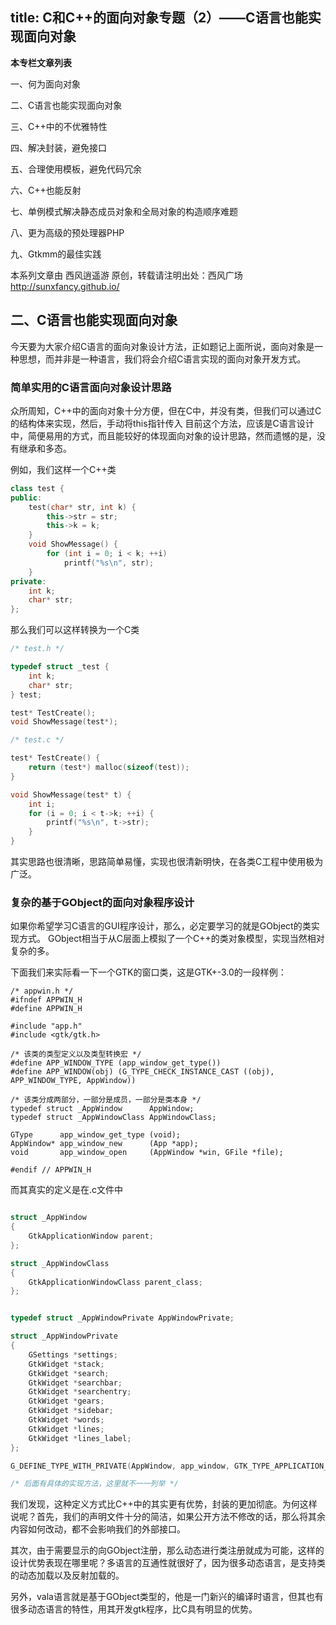 title: C和C++的面向对象专题（2）——C语言也能实现面向对象
---

**本专栏文章列表**

一、何为面向对象

二、C语言也能实现面向对象

三、C++中的不优雅特性

四、解决封装，避免接口

五、合理使用模板，避免代码冗余

六、C++也能反射

七、单例模式解决静态成员对象和全局对象的构造顺序难题

八、更为高级的预处理器PHP

九、Gtkmm的最佳实践

本系列文章由 西风逍遥游 原创，转载请注明出处：西风广场 http://sunxfancy.github.io/



## 二、C语言也能实现面向对象

今天要为大家介绍C语言的面向对象设计方法，正如题记上面所说，面向对象是一种思想，而并非是一种语言，我们将会介绍C语言实现的面向对象开发方式。

### 简单实用的C语言面向对象设计思路

众所周知，C++中的面向对象十分方便，但在C中，并没有类，但我们可以通过C的结构体来实现，然后，手动将this指针传入
目前这个方法，应该是C语言设计中，简便易用的方式，而且能较好的体现面向对象的设计思路，然而遗憾的是，没有继承和多态。

例如，我们这样一个C++类

```cpp
class test {
public:
	test(char* str, int k) {
		this->str = str;
		this->k = k;
	}
	void ShowMessage() {
		for (int i = 0; i < k; ++i)
			printf("%s\n", str);	
	}
private:
	int k;
	char* str;
};
```

那么我们可以这样转换为一个C类

```c
/* test.h */

typedef struct _test {
	int k;
	char* str;
} test;

test* TestCreate();
void ShowMessage(test*);
```

```c
/* test.c */

test* TestCreate() {
	return (test*) malloc(sizeof(test));
}

void ShowMessage(test* t) {
	int i;
	for (i = 0; i < t->k; ++i) {
		printf("%s\n", t->str);
	}
}
```

其实思路也很清晰，思路简单易懂，实现也很清新明快，在各类C工程中使用极为广泛。

### 复杂的基于GObject的面向对象程序设计

如果你希望学习C语言的GUI程序设计，那么，必定要学习的就是GObject的类实现方式。
GObject相当于从C层面上模拟了一个C++的类对象模型，实现当然相对复杂的多。

下面我们来实际看一下一个GTK的窗口类，这是GTK+-3.0的一段样例：

```
/* appwin.h */
#ifndef APPWIN_H
#define APPWIN_H

#include "app.h"
#include <gtk/gtk.h>

/* 该类的类型定义以及类型转换宏 */
#define APP_WINDOW_TYPE (app_window_get_type())
#define APP_WINDOW(obj) (G_TYPE_CHECK_INSTANCE_CAST ((obj), APP_WINDOW_TYPE, AppWindow))

/* 该类分成两部分，一部分是成员，一部分是类本身 */
typedef struct _AppWindow      AppWindow;
typedef struct _AppWindowClass AppWindowClass;

GType      app_window_get_type (void);
AppWindow* app_window_new      (App *app);
void       app_window_open     (AppWindow *win, GFile *file);

#endif // APPWIN_H

```

而其真实的定义是在.c文件中
```c

struct _AppWindow
{
	GtkApplicationWindow parent;
};

struct _AppWindowClass
{
	GtkApplicationWindowClass parent_class;
};


typedef struct _AppWindowPrivate AppWindowPrivate;

struct _AppWindowPrivate
{
	GSettings *settings;
	GtkWidget *stack;
	GtkWidget *search;
	GtkWidget *searchbar;
	GtkWidget *searchentry;
	GtkWidget *gears;
	GtkWidget *sidebar;
	GtkWidget *words;
	GtkWidget *lines;
	GtkWidget *lines_label;
};

G_DEFINE_TYPE_WITH_PRIVATE(AppWindow, app_window, GTK_TYPE_APPLICATION_WINDOW);

/* 后面有具体的实现方法，这里就不一一列举 */

```

我们发现，这种定义方式比C++中的其实更有优势，封装的更加彻底。为何这样说呢？首先，我们的声明文件十分的简洁，如果公开方法不修改的话，那么将其余内容如何改动，都不会影响我们的外部接口。

其次，由于需要显示的向GObject注册，那么动态进行类注册就成为可能，这样的设计优势表现在哪里呢？多语言的互通性就很好了，因为很多动态语言，是支持类的动态加载以及反射加载的。

另外，vala语言就是基于GObject类型的，他是一门新兴的编译时语言，但其也有很多动态语言的特性，用其开发gtk程序，比C具有明显的优势。